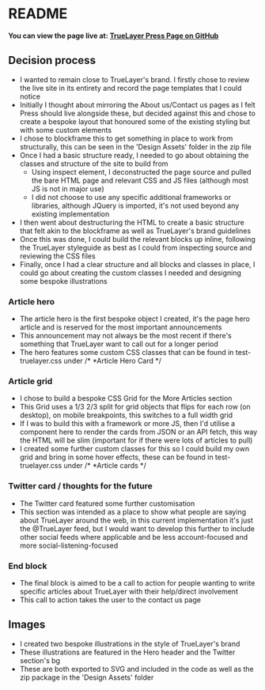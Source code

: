 # README

**You can view the page live at: [TrueLayer Press Page on GitHub](https://kemiljk.github.io/truelayer-press-page/)** 

## Decision process

* I wanted to remain close to TrueLayer's brand. I firstly chose to review the live site in its entirety and record the page templates that I could notice
* Initially I thought about mirroring the About us/Contact us pages as I felt Press should live alongside these, but decided against this and chose to create a bespoke layout that honoured some of the existing styling but with some custom elements
* I chose to blockframe this to get something in place to work from structurally, this can be seen in the 'Design Assets' folder in the zip file
* Once I had a basic structure ready, I needed to go about obtaining the classes and structure of the site to build from
  * Using inspect element, I deconstructed the page source and pulled the bare HTML page and relevant CSS and JS files (although most JS is not in major use)
  * I did not choose to use any specific additional frameworks or libraries, although JQuery is imported, it's not used beyond any existing implementation
* I then went about destructuring the HTML to create a basic structure that felt akin to the blockframe as well as TrueLayer's brand guidelines
* Once this was done, I could build the relevant blocks up inline, following the TrueLayer styleguide as best as I could from inspecting source and reviewing the CSS files
* Finally, once I had a clear structure and all blocks and classes in place, I could go about creating the custom classes I needed and designing some bespoke illustrations

### Article hero

* The article hero is the first bespoke object I created, it's the page hero article and is reserved for the most important announcements
* This announcement may not always be the most recent if there's something that TrueLayer want to call out for a longer period
* The hero features some custom CSS classes that can be found in test-truelayer.css under /* *Article Hero Card */

### Article grid

* I chose to build a bespoke CSS Grid for the More Articles section
* This Grid uses a 1/3 2/3 split for grid objects that flips for each row (on desktop), on mobile breakpoints, this switches to a full width grid
* If I was to build this with a framework or more JS, then I'd utilise a component here to render the cards from JSON or an API fetch, this way the HTML will be slim (important for if there were lots of articles to pull)
* I created some further custom classes for this so I could build my own grid and bring in some hover effects, these can be found in test-truelayer.css under /* *Article cards */

### Twitter card / thoughts for the future

* The Twitter card featured some further customisation
* This section was intended as a place to show what people are saying about TrueLayer around the web, in this current implementation it's just the @TrueLayer feed, but I would want to develop this further to include other social feeds where applicable and be less account-focused and more social-listening-focused

### End block

* The final block is aimed to be a call to action for people wanting to write specific articles about TrueLayer with their help/direct involvement
* This call to action takes the user to the contact us page

## Images

* I created two bespoke illustrations in the style of TrueLayer's brand
* These illustrations are featured in the Hero header and the Twitter section's bg
* These are both exported to SVG and included in the code as well as the zip package in the 'Design Assets' folder